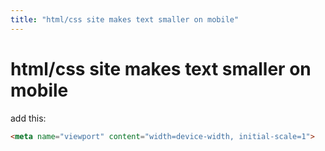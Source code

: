 ```yaml
---
title: "html/css site makes text smaller on mobile"
---
```

# html/css site makes text smaller on mobile

add this: 

```html
<meta name="viewport" content="width=device-width, initial-scale=1">
```